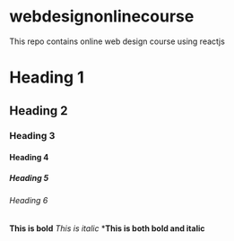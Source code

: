 # webdesignonlinecourse
This repo contains online web design course using reactjs
# Heading 1
## Heading 2
###  Heading 3
####  Heading 4
#####  Heading 5
######  Heading 6
**This is bold**
*This is italic*
***This is both bold and italic**
